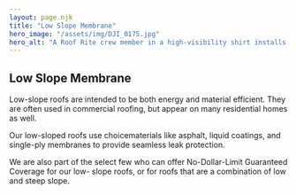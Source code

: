 ```yaml
---
layout: page.njk
title: "Low Slope Membrane"
hero_image: "/assets/img/DJI_0175.jpg"
hero_alt: "A Roof Rite crew member in a high-visibility shirt installs a white TPO membrane on a flat commercial roof. The insulation boards beneath are marked and fastened with places and screws. Paint roller that is used to fully adhere the TPO lies in the foreground, and nearby rooftops and trees are visible in the background under a partly cloudy sky."
---
```


## Low Slope Membrane

Low-slope roofs are intended to be both energy and material efficient. They are often used in commercial roofing, but appear on many residential homes as well.

Our low-sloped roofs use choicematerials like asphalt, liquid coatings, and single-ply membranes to provide seamless leak protection.

We are also part of the select few who can offer No-Dollar-Limit Guaranteed Coverage for our low- slope roofs, or for roofs that are a combination of low and steep slope.
